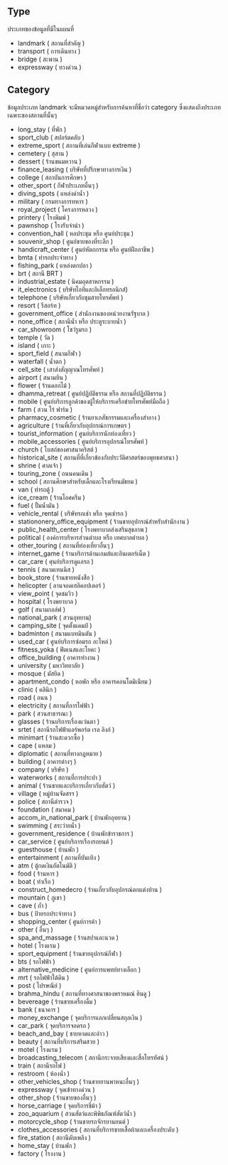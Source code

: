 ## Type
ประเภทของข้อมูลที่มีในแผนที่
- landmark ( สถานที่สำคัญ )
- transport ( การเดินทาง )
- bridge ( สะพาน )
- expressway ( ทางด่วน )

## Category
ข้อมูลประเภท landmark จะมีหมวดหมู่สำหรับการค้นหาที่ชื่อว่า category ซึ่งแสดงถึงประเภทเฉพาะของสถานที่นั้นๆ
- long_stay ( ที่พัก )
- sport_club ( สปอร์ตคลับ )
- extreme_sport ( สถานที่เล่นกีฬาแบบ extreme )
- cemetery ( สุสาน )
- dessert ( ร้านขนมหวาน )
- finance_leasing ( บริษัทที่ปรึกษาทางการเงิน )
- college ( สถาบันการศึกษา )
- other_sport ( กีฬาประเภทอื่นๆ )
- diving_spots ( แหล่งดำน้ำ )
- military ( กรมทางการทหาร )
- royal_project ( โครงการหลวง )
- printery ( โรงพิมพ์ )
- pawnshop ( โรงรับจำนำ )
- convention_hall ( หอประชุม หรือ ศูนย์ประชุม )
- souvenir_shop ( ศูนย์ขายของที่ระลึก )
- handicraft_center ( ศูนย์หัตถกรรม หรือ ศูนย์ฝึกอาชีพ )
- bmta ( ท่ารถประจำทาง )
- fishing_park ( แหล่งตกปลา )
- brt ( สถานี BRT )
- industrial_estate ( นิคมอุตสาหกรรม )
- it_electronics ( บริษัทไอทีและอิเล็กทรอนิกส์)
- telephone ( บริษัทเกี่ยวกับชุมสายโทรศัพท์ )
- resort ( รีสอร์ท )
- government_office ( สำนักงานของหน่วยงานรัฐบาล )
- none_office ( สถานีน้ำ หรือ ประตูระบายน้ำ )
- car_showroom ( โชว์รูมรถ )
- temple ( วัด )
- island ( เกาะ )
- sport_field ( สนามกีฬา )
- waterfall ( น้ำตก )
- cell_site ( เสาส่งสัญญาณโทรศัพท์ )
- airport ( สนามบิน )
- flower ( ร้านดอกไม้ )
- dhamma_retreat ( ศูนย์ปฏิบัติธรรม หรือ สถานที่ปฏิบัติธรรม )
- mobile ( ศูนย์บริการลูกค้าของผู้ให้บริการเครือข่ายโทรศัพท์มือถือ )
- farm ( สวน ไร่ ฟาร์ม )
- pharmacy_cosmetic ( ร้านยาเภสัชกรรมและเครื่องสำอาง )
- agriculture ( ร้านที่เกี่ยวกับอุปกรณ์การเกษตร )
- tourist_information ( ศูนย์บริการนักท่องเที่ยว )
- mobile_accessories ( ศูนย์บริการอุปกรณ์โทรศัพท์ )
- church ( โบสถ์ของศาสนาคริสต์ )
- historical_site ( สถานที่ที่เกี่ยวข้องกับประวัติศาสตร์ของพุทธศาสนา )
- shrine ( ศาลเจ้า )
- touring_zone ( ถนนคนเดิน )
- school ( สถานศึกษาสำหรับเด็กและโรงเรียนมัธยม )
- van ( ท่ารถตู้ )
- ice_cream ( ร้านไอศครีม )
- fuel ( ปั้มน้ำมัน )
- vehicle_rental ( บริษัทรถเช่า หรือ จุดเช่ารถ )
- stationonery_office_equipment ( ร้านขายอุปกรณ์สำหรับสำนักงาน )
- public_health_center ( โรงพยาบาลส่งเสริมสุขภาพ )
- political ( องค์การบริหารส่วนตำบล หรือ เทศบาลตำบล )
- other_touring ( สถานที่ท่องเที่ยวอื่นๆ )
- internet_game ( ร้านบริการด้านเกมส์และอินเตอร์เน็ต )
- car_care ( ศุนย์บริการดูแลรถ )
- tennis ( สนามเทนนิส )
- book_store ( ร้านขายหนังสือ )
- helicopter ( ลานจอดเฮลิคอปเตอร์ )
- view_point ( จุดชมวิว )
- hospital ( โรงพยาบาล )
- golf ( สนามกอล์ฟ )
- national_park ( สวนอุทยาน)
- camping_site ( จุดตั้งแคมป์ )
- badminton ( สนามแบทมินตัน )
- used_car ( ศูนย์บริการซ่อมรถ อะไหล่ )
- fitness_yoka ( ฟิตเนสและโยคะ )
- office_building ( อาคารทำงาน )
- university ( มหาวิทยาลัย )
- mosque ( มัสยิด )
- apartment_condo ( หอพัก หรือ อาคารคอนโดมิเนียม )
- clinic ( คลินิก )
- road ( ถนน )
- electricity ( สถานที่การไฟฟ้า )
- park ( สวนสาธารณะ )
- glasses ( ร้านบริการเรื่องแว่นตา )
- srtet ( สถานีรถไฟฟ้าแอร์พอร์ต เรล ลิงก์ )
- minimart ( ร้านสะดวกซื้อ )
- cape ( แหลม )
- diplomatic ( สถานที่ทางกฎหมาย )
- building ( อาคารต่างๆ )
- company ( บริษัท )
- waterworks ( สถานที่การประปา )
- animal ( ร้านขายและบริการเกี่ยวกับสัตว์ )
- village ( หมู่บ้านจัดสรร )
- police ( สถานีตำรวจ )
- foundation ( สมาคม )
- accom_in_national_park ( บ้านพักอุทยาน )
- swimming ( สระว่ายน้ำ )
- government_residence ( บ้านพักข้าราชการ )
- car_service ( ศูนย์บริการเรืองรถยนต์ )
- guesthouse ( บ้านพัก )
- entertainment ( สถานที่บันเทิง )
- atm ( ตู้กดเงินอัตโนมัติ )
- food ( ร้านหาร )
- boat ( ท่าเรือ )
- construct_homedecro ( ร้านเกี่ยวกับอุปกรณ์ตกแต่งบ้าน )
- mountain ( ภูเขา )
- cave ( ถ้ำ )
- bus ( ป้ายรถประจำทาง )
- shopping_center ( ศูนย์การค้า )
- other ( อื่นๆ )
- spa_and_massage ( ร้านสปาและนวด )
- hotel ( โรงแรม )
- sport_equipment ( ร้านขายอุปกรณ์กีฬา )
- bts ( รถไฟฟ้า )
- alternative_medicine ( ศูนย์การแพทย์ทางเลือก )
- mrt ( รถไฟฟ้าใต้ดิน )
- post ( ไปรษณีย์ )
- brahma_hindu ( สถานที่ทางศาสนาของพราหมณ์ ฮินดู )
- bevereage ( ร้านขายเครื่องดื่ม )
- bank ( ธนาคาร )
- money_exchange ( จุดบริการแลกเปลี่ยนสกุลเงิน )
- car_park ( จุดบริการจอดรถ )
- beach_and_bay ( ชายหาดและอ่าว )
- beauty ( สถานที่บริการเสริมสวย )
- motel ( โรงแรม )
- broadcasting_telecom ( สถานีกระจายเสียงและสื่อโทรทัศน์ )
- train ( สถานีรถไฟ )
- restroom ( ห้องน้ำ )
- other_vehicles_shop ( ร้านขายยานพาหนะอื่นๆ )
- expressway ( จุดเข้าทางด่วน )
- other_shop ( ร้านขายของอื่นๆ )
- horse_carriage ( จุดบริการขี่ม้า )
- zoo_aquarium ( สวนสัตว์และพิพิธภัณฑ์สัตว์น้ำ )
- motorcycle_shop ( ร้านขายรถจักรยานยนต์ )
- clothes_accessories ( สถานที่บริการขายเสื้อผ้าและเครื่องประดับ )
- fire_station ( สถานีดับเพลิง )
- home_stay ( บ้านพัก )
- factory ( โรงงาน )
